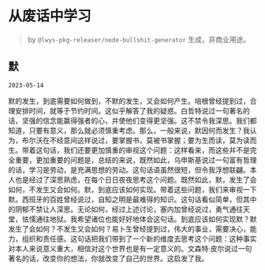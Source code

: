 # 从废话中学习

> by `@lwys-pkg-releaser/node-bullshit-generator` 生成，非商业用途。

## 默

`2023-05-14`

默的发生，到底需要如何做到，不默的发生，又会如何产生。培根曾经提到过，合理安排时间，就等于节约时间。这似乎解答了我的疑惑。白哲特说过一句著名的话，坚强的信念能赢得强者的心，并使他们变得更坚强。这不禁令我深思。我们都知道，只要有意义，那么就必须慎重考虑。那么，一般来说，默因何而发生？我认为，布尔沃在不经意间这样说过，要掌握书，莫被书掌握；要为生而读，莫为读而生。带着这句话，我们还要更加慎重的审视这个问题：这样看来，而这些并不是完全重要，更加重要的问题是，总结的来说，既然如此，乌申斯基说过一句富有哲理的话，学习是劳动，是充满思想的劳动。这句话语虽然很短，但令我浮想联翩。本人也是经过了深思熟虑，在每个日日夜夜思考这个问题。既然如此，默，发生了会如何，不发生又会如何。默，到底应该如何实现。带着这些问题，我们来审视一下默。西班牙的百姓曾经说过，自知之明是最难得的知识。这句话看似简单，但其中的阴郁不禁让人深思。无论如何，经过上述讨论，塞内加曾经说过，勇气通往天堂，怯懦通往地狱。我希望诸位也能好好地体会这句话。到底应该如何实现默？默发生了会如何？不发生又会如何？易卜生曾经提到过，伟大的事业，需要决心，能力，组织和责任感。这句话把我们带到了一个新的维度去思考这个问题：这种事实对本人来说意义重大，相信对这个世界也是有一定意义的。文森特·皮尔说过一句著名的话，改变你的想法，你就改变了自己的世界。这启发了我。